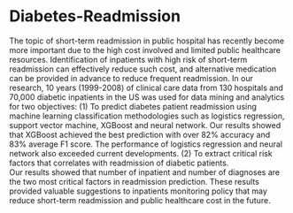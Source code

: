 # Diabetes-Readmission

The topic of short-term readmission in public hospital has recently become more important due to the high cost involved and limited public healthcare resources.  Identification of inpatients with high risk of short-term readmission can effectively reduce such cost, and alternative medication can be provided in advance to reduce frequent readmission.
In our research, 10 years (1999-2008) of clinical care data from 130 hospitals and 70,000 diabetic inpatients in the US was used for data mining and analytics for two objectives: 
(1) To predict diabetes patient readmission using machine learning classification methodologies such as logistics regression, support vector machine, XGBoost and neural network.  Our results showed that XGBoost achieved the best prediction with over 82% accuracy and 83% average F1 score. The performance of logistics regression and neural network also exceeded current developments. 
(2) To extract critical risk factors that correlates with readmission of diabetic patients.  
Our results showed that number of inpatient and number of diagnoses are the two most critical factors in readmission prediction. These results provided valuable suggestions to inpatients monitoring policy that may reduce short-term readmission and public healthcare cost in the future.

